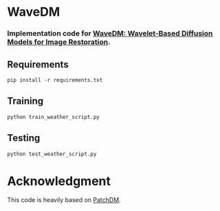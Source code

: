# WaveDM

### Implementation code for [WaveDM: Wavelet-Based Diffusion Models for Image Restoration](https://arxiv.org/abs/2305.13819).


## Requirements

```
pip install -r requirements.txt
```

## Training 


```
python train_weather_script.py
```

## Testing 

```
python test_weather_script.py
```



# Acknowledgment
This code is heavily based on [PatchDM](https://github.com/IGITUGraz/WeatherDiffusion).

